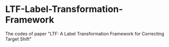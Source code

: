 # LTF-Label-Transformation-Framework
The codes of paper "LTF: A Label Transformation Framework for Correcting Target Shift"
